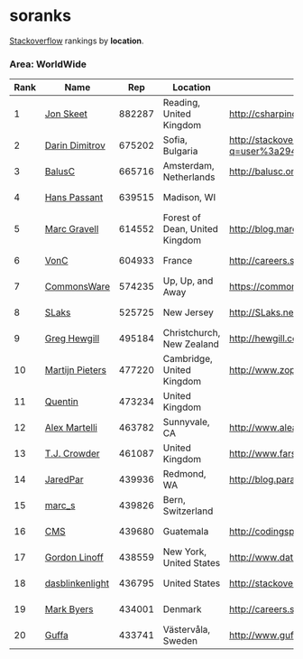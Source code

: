 # soranks

[Stackoverflow](http://stackoverflow.com/) rankings by **location**.

### Area: WorldWide


Rank|Name|Rep|Location|Web|Avatar
----|----|---|--------|---|------
1|[Jon Skeet](http://stackoverflow.com/users/22656/jon-skeet)|882287|Reading, United Kingdom|http://csharpindepth.com|![Avatar](https://www.gravatar.com/avatar/6d8ebb117e8d83d74ea95fbdd0f87e13?s=128&d=identicon&r=PG)
2|[Darin Dimitrov](http://stackoverflow.com/users/29407/darin-dimitrov)|675202|Sofia, Bulgaria|http://stackoverflow.com/search?q=user%3a29407&tab=newest|![Avatar](https://www.gravatar.com/avatar/e3a181e9cdd4757a8b416d93878770c5?s=128&d=identicon&r=PG)
3|[BalusC](http://stackoverflow.com/users/157882/balusc)|665716|Amsterdam, Netherlands|http://balusc.omnifaces.org|![Avatar](https://www.gravatar.com/avatar/89927e2f4bde24991649b353a37678b9?s=128&d=identicon&r=PG)
4|[Hans Passant](http://stackoverflow.com/users/17034/hans-passant)|639515|Madison, WI||![Avatar](https://i.stack.imgur.com/Cii6b.png?s=128&g=1)
5|[Marc Gravell](http://stackoverflow.com/users/23354/marc-gravell)|614552|Forest of Dean, United Kingdom|http://blog.marcgravell.com|![Avatar](https://i.stack.imgur.com/NJcqr.png?s=128&g=1)
6|[VonC](http://stackoverflow.com/users/6309/vonc)|604933|France|http://careers.stackoverflow.com/vonc|![Avatar](https://www.gravatar.com/avatar/7aa22372b695ed2b26052c340f9097eb?s=128&d=identicon&r=PG)
7|[CommonsWare](http://stackoverflow.com/users/115145/commonsware)|574235|Up, Up, and Away|https://commonsware.com|![Avatar](https://i.stack.imgur.com/wDnd8.png?s=128&g=1)
8|[SLaks](http://stackoverflow.com/users/34397/slaks)|525725|New Jersey|http://SLaks.net|![Avatar](https://www.gravatar.com/avatar/7deca8ec973c3c0875e9a36e1e3e2c44?s=128&d=identicon&r=PG)
9|[Greg Hewgill](http://stackoverflow.com/users/893/greg-hewgill)|495184|Christchurch, New Zealand|http://hewgill.com|![Avatar](https://www.gravatar.com/avatar/747ffa5da3538e66840ebc0548b8fd58?s=128&d=identicon&r=PG)
10|[Martijn Pieters](http://stackoverflow.com/users/100297/martijn-pieters)|477220|Cambridge, United Kingdom|http://www.zopatista.com/|![Avatar](https://www.gravatar.com/avatar/24780fb6df85a943c7aea0402c843737?s=128&d=identicon&r=PG)
11|[Quentin](http://stackoverflow.com/users/19068/quentin)|473234|United Kingdom||![Avatar](https://www.gravatar.com/avatar/1d2d3229ed1961d2bd81853242493247?s=128&d=identicon&r=PG)
12|[Alex Martelli](http://stackoverflow.com/users/95810/alex-martelli)|463782|Sunnyvale, CA|http://www.aleax.it|![Avatar](https://www.gravatar.com/avatar/e8d5fe90f1fe2148bf130cccd4dc311c?s=128&d=identicon&r=PG)
13|[T.J. Crowder](http://stackoverflow.com/users/157247/t-j-crowder)|461087|United Kingdom|http://www.farsightsoftware.com|![Avatar](https://www.gravatar.com/avatar/ca3e484c121268e4c8302616b2395eb9?s=128&d=identicon&r=PG)
14|[JaredPar](http://stackoverflow.com/users/23283/jaredpar)|439936|Redmond, WA|http://blog.paranoidcoding.com/|![Avatar](https://www.gravatar.com/avatar/529ba429a58902bef56c2fcb672d5ccb?s=128&d=identicon&r=PG)
15|[marc_s](http://stackoverflow.com/users/13302/marc-s)|439826|Bern, Switzerland||![Avatar](https://www.gravatar.com/avatar/b4779212f57ff2e9549ea90a4499c2d7?s=128&d=identicon&r=PG)
16|[CMS](http://stackoverflow.com/users/5445/cms)|439680|Guatemala|http://codingspot.com|![Avatar](https://www.gravatar.com/avatar/932fb89b9d4049cec5cba357bf0ae388?s=128&d=identicon&r=PG)
17|[Gordon Linoff](http://stackoverflow.com/users/1144035/gordon-linoff)|438559|New York, United States|http://www.data-miners.com|![Avatar](https://www.gravatar.com/avatar/e514b017977ebf742a418cac697d8996?s=128&d=identicon&r=PG)
18|[dasblinkenlight](http://stackoverflow.com/users/335858/dasblinkenlight)|436795|United States|http://stackoverflow.com/users/335858/dasblinkenlight|![Avatar](https://www.gravatar.com/avatar/4af3541c00d591e9a518b9c0b3b1190a?s=128&d=identicon&r=PG)
19|[Mark Byers](http://stackoverflow.com/users/61974/mark-byers)|434001|Denmark|http://careers.stackoverflow.com/markbyers/|![Avatar](https://www.gravatar.com/avatar/ad240ed5cc406759f0fd72591dc8ca47?s=128&d=identicon&r=PG)
20|[Guffa](http://stackoverflow.com/users/69083/guffa)|433741|V&#228;sterv&#229;la, Sweden|http://www.guffa.com|![Avatar](https://www.gravatar.com/avatar/1db0cdfd3fe268e270ec481a73046c2f?s=128&d=identicon&r=PG)
